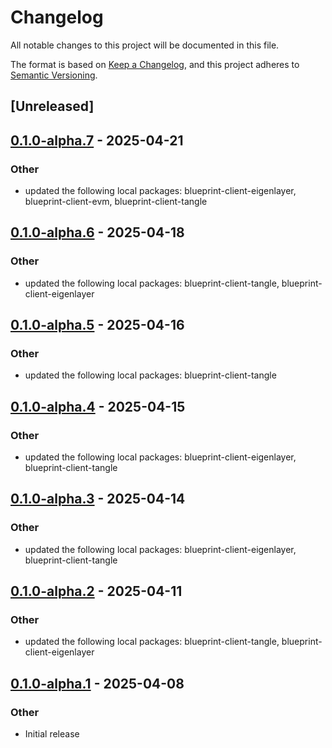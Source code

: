 # Changelog

All notable changes to this project will be documented in this file.

The format is based on [Keep a Changelog](https://keepachangelog.com/en/1.0.0/),
and this project adheres to [Semantic Versioning](https://semver.org/spec/v2.0.0.html).

## [Unreleased]

## [0.1.0-alpha.7](https://github.com/tangle-network/blueprint/compare/blueprint-clients-v0.1.0-alpha.6...blueprint-clients-v0.1.0-alpha.7) - 2025-04-21

### Other

- updated the following local packages: blueprint-client-eigenlayer, blueprint-client-evm, blueprint-client-tangle

## [0.1.0-alpha.6](https://github.com/tangle-network/blueprint/compare/blueprint-clients-v0.1.0-alpha.5...blueprint-clients-v0.1.0-alpha.6) - 2025-04-18

### Other

- updated the following local packages: blueprint-client-tangle, blueprint-client-eigenlayer

## [0.1.0-alpha.5](https://github.com/tangle-network/blueprint/compare/blueprint-clients-v0.1.0-alpha.4...blueprint-clients-v0.1.0-alpha.5) - 2025-04-16

### Other

- updated the following local packages: blueprint-client-tangle

## [0.1.0-alpha.4](https://github.com/tangle-network/blueprint/compare/blueprint-clients-v0.1.0-alpha.3...blueprint-clients-v0.1.0-alpha.4) - 2025-04-15

### Other

- updated the following local packages: blueprint-client-eigenlayer, blueprint-client-tangle

## [0.1.0-alpha.3](https://github.com/tangle-network/blueprint/compare/blueprint-clients-v0.1.0-alpha.2...blueprint-clients-v0.1.0-alpha.3) - 2025-04-14

### Other

- updated the following local packages: blueprint-client-eigenlayer, blueprint-client-tangle

## [0.1.0-alpha.2](https://github.com/tangle-network/blueprint/compare/blueprint-clients-v0.1.0-alpha.1...blueprint-clients-v0.1.0-alpha.2) - 2025-04-11

### Other

- updated the following local packages: blueprint-client-tangle, blueprint-client-eigenlayer

## [0.1.0-alpha.1](https://github.com/tangle-network/blueprint/releases/tag/blueprint-clients-v0.1.0-alpha.1) - 2025-04-08

### Other

- Initial release
